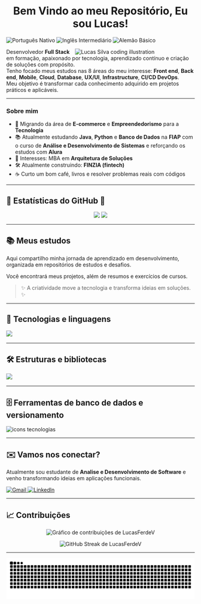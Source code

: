 <!-- ====== Seção 1: Cabeçalho + Bio curta ====== -->

<h1 align="center">Bem Vindo ao meu Repositório, Eu sou Lucas!</h1>

<p>
  <img alt="Português Nativo" src="https://img.shields.io/badge/Português-Nativo-brightgreen?style=flat-square&labelColor=2b3137">
  <img alt="Inglês Intermediário" src="https://img.shields.io/badge/Inglês-Intermediário-blue?style=flat-square&labelColor=2b3137">
  <img alt="Alemão Básico" src="https://img.shields.io/badge/Alemão-Básico-lightgrey?style=flat-square&labelColor=2b3137">
</p>

<!-- ====== FOTO DE PERFIL ESTILO ILUSTRAÇÃO ====== -->
<img align="right" width="320" alt="Lucas Silva coding illustration" src="https://github.com/user-attachments/assets/dc0c8bc9-108c-4760-9c58-eb520aa075e6" />

Desenvolvedor **Full Stack** em formação, apaixonado por tecnologia, aprendizado contínuo e criação de soluções com propósito.  
Tenho focado meus estudos nas 8 áreas do meu interesse: **Front end**, **Back end**, **Mobile**, **Cloud**, **Database**, **UX/UI**, **Infrastructure**, **CI/CD DevOps**.  
Meu objetivo é transformar cada conhecimento adquirido em projetos práticos e aplicáveis.

---

### Sobre mim

- 🧭 Migrando da área de **E-commerce** e **Empreendedorismo** para a **Tecnologia**  
- 📚 Atualmente estudando **Java**, **Python** e **Banco de Dados** na **FIAP** com o curso de **Análise e Desenvolvimento de Sistemas** e reforçando os estudos com **Alura**  
- 🎯 Interesses: MBA em **Arquitetura de Soluções**  
- 🛠️ Atualmente construindo: **FINZIA (fintech)**  
- ☕ Curto um bom café, livros e resolver problemas reais com códigos

---

## 🌟 Estatísticas do GitHub 🌟

<p align="center">
  <img height="180em" src="https://github-readme-stats.vercel.app/api?username=LucasFerdeV&show_icons=true&theme=tokyonight&include_all_commits=true&count_private=true"/>
  <img height="180em" src="https://github-readme-stats.vercel.app/api/top-langs/?username=LucasFerdeV&layout=compact&langs_count=7&theme=tokyonight"/>
</p>

---

## 📚 Meus estudos

<p>Aqui compartilho minha jornada de aprendizado em desenvolvimento, organizada em repositórios de estudos e desafios. </p> 
<p>Você encontrará meus projetos, além de resumos e exercícios de cursos.</p>

> ✨ A criatividade move a tecnologia e transforma ideias em soluções. ✨

---

## 🚀 Tecnologias e linguagens

<p align="">
  <img src="https://skillicons.dev/icons?i=html,css,js,python,java" />
</p>

---

## 🛠️ Estruturas e bibliotecas

<p align="">
  <img src="https://skillicons.dev/icons?i=react,nodejs" />
</p>

---

## 🗄️ Ferramentas de banco de dados e versionamento

<p>
  <img src="https://skillicons.dev/icons?i=mysql,postgres,mongodb,git,github,oracle" alt="icons tecnologias"/>
</p>

---

## ✉️ Vamos nos conectar?

Atualmente sou estudante de **Analise e Desenvolvimento de Software** e venho transformando ideias em aplicações funcionais.  

<p>
    <a href="mailto:lucasferdev01@gmail.com">
    <img alt="Gmail" src="https://img.shields.io/badge/Gmail-D14836?style=for-the-badge&logo=gmail&logoColor=white">
  </a>

  <a href="https://www.linkedin.com/in/lucas-fernando-silva-6a8903368/" target="_blank">
    <img alt="LinkedIn" src="https://img.shields.io/badge/LinkedIn-0A66C2?style=for-the-badge&logo=linkedin&logoColor=white">
  </a>
</p>

---

## 📈 Contribuições

<p align="center">
  <img src="https://github-readme-activity-graph.vercel.app/graph?username=LucasFerdeV&theme=tokyo-night&hide_border=true&area=true" alt="Gráfico de contribuições de LucasFerdeV"/>
</p>

<p align="center">
  <img src="https://streak-stats.demolab.com?user=LucasFerdeV&theme=tokyonight&hide_border=true" alt="GitHub Streak de LucasFerdeV" />
</p>

---

<picture>
  <source media="(prefers-color-scheme: dark)" srcset="https://raw.githubusercontent.com/lucasferdev/lucasferdev/output/github-snake-dark.svg" />
  <source media="(prefers-color-scheme: light)" srcset="https://raw.githubusercontent.com/lucasferdev/lucasferdev/output/github-snake.svg" />
  <img alt="github-snake" src="https://raw.githubusercontent.com/lucasferdev/lucasferdev/output/github-snake.svg" />
</picture>
